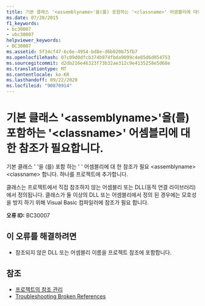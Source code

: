 ```yaml
---
title: 기본 클래스 '<assemblyname>'을(를) 포함하는 '<classname>' 어셈블리에 대한 참조가 필요합니다.
ms.date: 07/20/2015
f1_keywords:
- bc30007
- vbc30007
helpviewer_keywords:
- BC30007
ms.assetid: 5f34cf47-6c6e-4954-bd8e-d6b020b75fb7
ms.openlocfilehash: 07c09d0dfcb374b974fbda9099c4e85d6d054753
ms.sourcegitcommit: d2db216e46323f73b32ae312c9e4135258e5d68e
ms.translationtype: MT
ms.contentlocale: ko-KR
ms.lasthandoff: 09/22/2020
ms.locfileid: "90870914"
---
```

# <a name="reference-required-to-assembly-assemblyname-containing-the-base-class-classname"></a>기본 클래스 '\<assemblyname>'을(를) 포함하는 '\<classname>' 어셈블리에 대한 참조가 필요합니다.

기본 클래스 ' '을 (를) 포함 하는 ' ' 어셈블리에 대 한 참조가 필요 \<assemblyname> \<classname> 합니다. 하나를 프로젝트에 추가합니다.  
  
 클래스는 프로젝트에서 직접 참조하지 않는 어셈블리 또는 DLL(동적 연결 라이브러리)에서 정의됩니다. 클래스가 둘 이상의 DLL 또는 어셈블리에서 정의 된 경우에는 모호성을 방지 하기 위해 Visual Basic 컴파일러에 참조가 필요 합니다.  
  
 **오류 ID:** BC30007  
  
## <a name="to-correct-this-error"></a>이 오류를 해결하려면  
  
- 참조되지 않은 DLL 또는 어셈블리 이름을 프로젝트 참조에 포함합니다.  
  
## <a name="see-also"></a>참조

- [프로젝트의 참조 관리](/visualstudio/ide/managing-references-in-a-project)
- [Troubleshooting Broken References](/visualstudio/ide/troubleshooting-broken-references)
